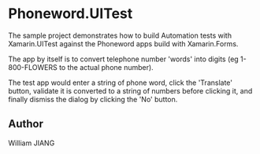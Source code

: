 Phoneword.UITest
================

The sample project demonstrates how to build Automation tests with Xamarin.UITest 
against the Phoneword apps build with Xamarin.Forms.

The app by itself is to convert telephone number 'words' into digits (eg 1-800-FLOWERS to the actual phone number).

The test app would enter a string of phone word, click the 'Translate' button, validate it is converted to a string of numbers before clicking it, and finally dismiss the dialog by clicking the 'No' button.

Author
------

William JIANG
